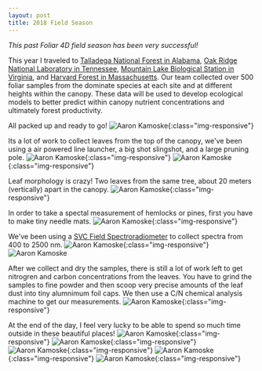```yaml
---
layout: post
title: 2018 Field Season
---
```


*This past Foliar 4D field season has been very successful!*

This year I traveled to [Talladega National Forest in Alabama](https://www.fs.usda.gov/detail/alabama/about-forest/districts/?cid=fsbdev3_002555), [Oak Ridge National Laboratory in Tennessee](https://www.ornl.gov/), [Mountain Lake Biological Station in Virginia](https://mlbs.virginia.edu/), and [Harvard Forest in Massachusetts](http://harvardforest.fas.harvard.edu/). Our team collected over 500 foliar samples from the dominate species at each site and at different heights within the canopy. These data will be used to develop ecological models to better predict within canopy nutrient concentrations and ultimately forest productivity. 

All packed up and ready to go!
![Aaron Kamoske](/images/Aaron_Kamoske_Packing.jpg){:class="img-responsive"}

Its a lot of work to collect leaves from the top of the canopy, we've been using a air powered line launcher, a big shot slingshot, and a large pruning pole.
![Aaron Kamoske](/images/AaronKamoske_field.jpg){:class="img-responsive"}
![Aaron Kamoske](/images/AaronKamoske_Bigshot.jpg){:class="img-responsive"}

Leaf morphology is crazy! Two leaves from the same tree, about 20 meters (vertically) apart in the canopy.
![Aaron Kamoske](/images/Aaron_Kamoske_Leaves.jpg){:class="img-responsive"}

In order to take a spectal measurement of hemlocks or pines, first you have to make tiny needle mats.
![Aaron Kamoske](/images/Aaron_Kamoske_hemlock_mats.jpg){:class="img-responsive"}

We've been using a [SVC Field Spectroradiometer](https://www.spectravista.com/) to collect spectra from 400 to 2500 nm.
![Aaron Kamoske](/images/Aaron_Kamoske_spectra.jpg){:class="img-responsive"}
![Aaron Kamoske](images/Aaron_Kamoske_Scanning.jpg)

After we collect and dry the samples, there is still a lot of work left to get nitrogren and carbon concentrations from the leaves. You have to grind the samples to fine powder and then scoop very precise amounts of the leaf dust into tiny alumnimum foil caps. We then use a C/N chemical analysis machine to get our measurements.
![Aaron Kamoske](/images/Aaron_Kamoske_CN.jpg){:class="img-responsive"}

At the end of the day, I feel very lucky to be able to spend so much time outside in these beautiful places!
![Aaron Kamoske](/images/Aaron_Kamoske_MLBS.jpg){:class="img-responsive"}
![Aaron Kamoske](/images/AaronKamoske_TallField.jpg){:class="img-responsive"}
![Aaron Kamoske](/images/AaronKamoske_forestLight.jpg){:class="img-responsive"}
![Aaron Kamoske](/images/AaronKamoske_HARV.jpg){:class="img-responsive"}
![Aaron Kamoske](/images/Aaron_Kamoske_TALL.jpg){:class="img-responsive"}